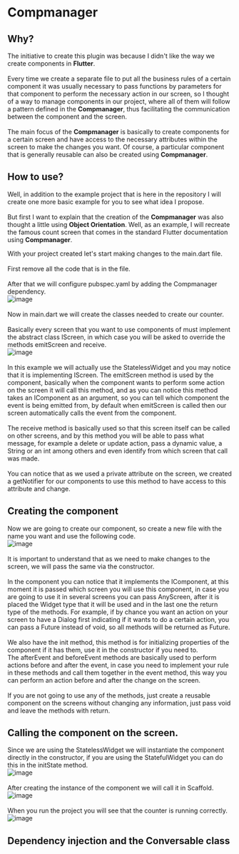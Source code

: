 # Compmanager

## Why?
The initiative to create this plugin was because I didn't like the way we create components in <b>Flutter</b>.
<br><br>
Every time we create a separate file to put all the business rules of a certain component it was usually necessary to pass functions by parameters for that component to perform the necessary action in our screen, so I thought of a way to manage components in our project, where all of them will follow a pattern defined in the <b>Compmanager</b>, thus facilitating the communication between the component and the screen.
<br><br>
The main focus of the <b>Compmanager</b> is basically to create components for a certain screen and have access to the necessary attributes within the screen to make the changes you want. Of course, a particular component that is generally reusable can also be created using <b>Compmanager</b>.

## How to use?
Well, in addition to the example project that is here in the repository I will create one more basic example for you to see what idea I propose.
<br><br>
But first I want to explain that the creation of the <b>Compmanager</b> was also thought a little using <b>Object Orientation</b>.
Well, as an example, I will recreate the famous count screen that comes in the standard Flutter documentation using <b>Compmanager</b>.

With your project created let's start making changes to the main.dart file.
<br><br>
First remove all the code that is in the file.
<br><br>
After that we will configure pubspec.yaml by adding the Compmanager dependency.
<br>
![image](https://user-images.githubusercontent.com/48370450/166603998-8b56746f-c060-4065-8dae-84a72efd3549.png)
<br><br>
Now in main.dart we will create the classes needed to create our counter.
<br><br>
Basically every screen that you want to use components of must implement the abstract class IScreen, in which case you will be asked to override the methods emitScreen and receive.
<br>
![image](https://user-images.githubusercontent.com/48370450/166608304-f5354a1b-92d7-45dc-8b27-a328cc045165.png)
<br><br>
In this example we will actually use the StatelessWidget and you may notice that it is implementing IScreen. The emitScreen method is used by the component, basically when the component wants to perform some action on the screen it will call this method, and as you can notice this method takes an IComponent as an argument, so you can tell which component the event is being emitted from, by default when emitScreen is called then our screen automatically calls the event from the component.
<br><br>
The receive method is basically used so that this screen itself can be called on other screens, and by this method you will be able to pass what message, for example a delete or update action, pass a dynamic value, a String or an int among others and even identify from which screen that call was made.
<br><br>
You can notice that as we used a private attribute on the screen, we created a getNotifier for our components to use this method to have access to this attribute and change.

## Creating the component
Now we are going to create our component, so create a new file with the name you want and use the following code.
<br>
![image](https://user-images.githubusercontent.com/48370450/167038227-aa234164-0b27-48ab-99ca-913caba54f40.png)
<br><br>
It is important to understand that as we need to make changes to the screen, we will pass the same via the constructor.
<br><br>
In the component you can notice that it implements the IComponent, at this moment it is passed which screen you will use this component, in case you are going to use it in several screens you can pass AnyScreen, after it is placed the Widget type that it will be used and in the last one the return type of the methods. For example, if by chance you want an action on your screen to have a Dialog first indicating if it wants to do a certain action, you can pass a Future instead of void, so all methods will be returned as Future.
<br><br>
We also have the init method, this method is for initializing properties of the component if it has them, use it in the constructor if you need to. <br>
The afterEvent and beforeEvent methods are basically used to perform actions before and after the event, in case you need to implement your rule in these methods and call them together in the event method, this way you can perform an action before and after the change on the screen.
<br><br>
If you are not going to use any of the methods, just create a reusable component on the screens without changing any information, just pass void and leave the methods with return.

## Calling the component on the screen.
Since we are using the StatelessWidget we will instantiate the component directly in the constructor, if you are using the StatefulWidget you can do this in the initState method.
<br>
![image](https://user-images.githubusercontent.com/48370450/166607241-d9ca8885-f128-4d6f-9467-76ac0ae47e8f.png)
<br><br>
After creating the instance of the component we will call it in Scaffold.
<br>
![image](https://user-images.githubusercontent.com/48370450/166608336-986e7619-c61e-4657-8624-944fbe242fa6.png)
<br><br>
When you run the project you will see that the counter is running correctly.
<br>
![image](https://user-images.githubusercontent.com/48370450/166608436-722bc210-32cd-490d-915c-31d0a1adef1a.png)

## Dependency injection and the Conversable class
